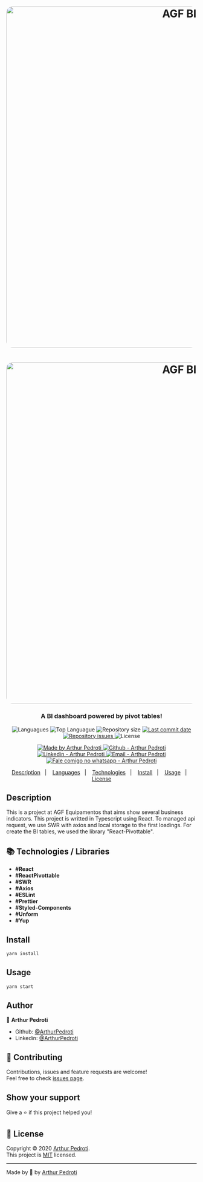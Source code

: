 <h1 align="center">
  <img alt="AGF BI" src="./src/assets/Logen-1.png" width="900px" style="border-radius:16px;"/>
</h1>
<h1 align="center">
  <img alt="AGF BI" src="./src/assets/Logen-2.png" width="900px" style="border-radius:16px;"/>
</h1>

<h3 align="center" >
  A BI dashboard powered by pivot tables!
</h3>

<p align="center">
  <img alt="Languagues" src="https://img.shields.io/github/languages/count/ArthurPedroti/Logen">
  <img alt="Top Languague" src="https://img.shields.io/github/languages/top/ArthurPedroti/Logen">
  <img alt="Repository size" src="https://img.shields.io/github/repo-size/ArthurPedroti/Logen">
  <a href="https://github.com/ArthurPedroti/Logen/commits/master">
    <img alt="Last commit date" src="https://img.shields.io/github/last-commit/ArthurPedroti/Logen">
  </a>
   <a href="https://github.com/ArthurPedroti/Logen/issues">
    <img alt="Repository issues" src="https://img.shields.io/github/issues/ArthurPedroti/Logen">
  </a>
  <img alt="License" src="https://img.shields.io/github/license/ArthurPedroti/Logen">
</p>
<p align="center">

  <a href="https://github.com/ArthurPedroti" target="_blank">
    <img alt="Made by Arthur Pedroti" src="https://img.shields.io/badge/made%20by-Arthur_Pedroti-informational">
  </a>
  <a href="https://github.com/ArthurPedroti" target="_blank" >
    <img alt="Github - Arthur Pedroti" src="https://img.shields.io/badge/Github--%23F8952D?style=social&logo=github">
  </a>
  <a href="https://www.linkedin.com/in/arthurpedroti/" target="_blank" >
    <img alt="Linkedin - Arthur Pedroti" src="https://img.shields.io/badge/Linkedin--%23F8952D?style=social&logo=linkedin">
  </a>
  <a href="mailto:arthurpedroti@gmail.com" target="_blank" >
    <img alt="Email - Arthur Pedroti" src="https://img.shields.io/badge/Email--%23F8952D?style=social&logo=gmail">
  </a>
  <a href="https://api.whatsapp.com/send?phone=5519991830454"
        target="_blank" >
    <img alt="Fale comigo no whatsapp - Arthur Pedroti" src="https://img.shields.io/badge/Whatsapp--%23F8952D?style=social&logo=whatsapp">
  </a>

</p>

<p align="center">
  <a href="#Description">Description</a>&nbsp;&nbsp;&nbsp;|&nbsp;&nbsp;&nbsp;
  <a href="#computer-languages">Languages</a>&nbsp;&nbsp;&nbsp;|&nbsp;&nbsp;&nbsp;
  <a href="#books-technologies">Technologies</a>&nbsp;&nbsp;&nbsp;|&nbsp;&nbsp;&nbsp;
  <a href="#install">Install</a>&nbsp;&nbsp;&nbsp;|&nbsp;&nbsp;&nbsp;
  <a href="#books-usage">Usage</a>&nbsp;&nbsp;&nbsp;|&nbsp;&nbsp;&nbsp;
  <a href="#memo-license">License</a>
</p>

## Description

This is a project at AGF Equipamentos that aims show several business indicators.
This project is writted in Typescript using React. To managed api request, we use SWR with axios and local storage to the first loadings. For create the BI tables, we used the library "React-Pivottable".

## :books: Technologies / Libraries

- **#React**
- **#ReactPivottable**
- **#SWR**
- **#Axios**
- **#ESLint**
- **#Prettier**
- **#Styled-Components**
- **#Unform**
- **#Yup**

## Install

```sh
yarn install
```

## Usage

```sh
yarn start
```

## Author

👤 **Arthur Pedroti**

* Github: [@ArthurPedroti](https://github.com/ArthurPedroti)
* Linkedin: [@ArthurPedroti](https://www.linkedin.com/in/arthurpedroti)

## 🤝 Contributing

Contributions, issues and feature requests are welcome!<br />Feel free to check [issues page](https://github.com/ArthurPedroit/Logen/issues).

## Show your support

Give a ⭐️ if this project helped you!

## 📝 License

Copyright © 2020 [Arthur Pedroti](https://github.com/ArthurPedroti).<br />
This project is [MIT](https://github.com/ArthurPedroit/Logen/blob/master/LICENSE) licensed.

---

Made by :blue_heart: by [Arthur Pedroti](https://github.com/ArthurPedroti)
